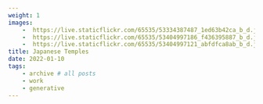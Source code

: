 ```yaml
---
weight: 1
images:
    -  https://live.staticflickr.com/65535/53334387487_1ed63b42ca_b_d.jpg
    -  https://live.staticflickr.com/65535/53404997186_f436395887_b_d.jpg
    -  https://live.staticflickr.com/65535/53404997121_abfdfca8ab_b_d.jpg
title: Japanese Temples
date: 2022-01-10
tags:
    - archive # all posts
    - work
    - generative 
---
```

